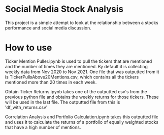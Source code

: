 # Social Media Stock Analysis

This project is a simple attempt to look at the relationship between a stocks performance and social media discussion. 

# How to use
Ticker Mention Puller.ipynb is used to pull the tickers that are mentioned and the number of times they are mentioned. By default it is collecting weekly data from Nov 2020 to Nov 2021. One file that was outputted from it is TickerPullsAbove20Mentions.csv, which contains all the tickers mentioned more than 20 times in each week.

Obtain Ticker Returns.ipynb takes one of the outputted csv's from the previous python file and obtains the weekly returns for those tickers. These will be used in the last file.
The outputted file from this is 'df_with_returns.csv'

Correlation Analysis and Portfolio Calculation.ipynb takes this outputted file and uses it to calculate the returns of a portfolio of equally weighted stocks that have a high number of mentions. 
